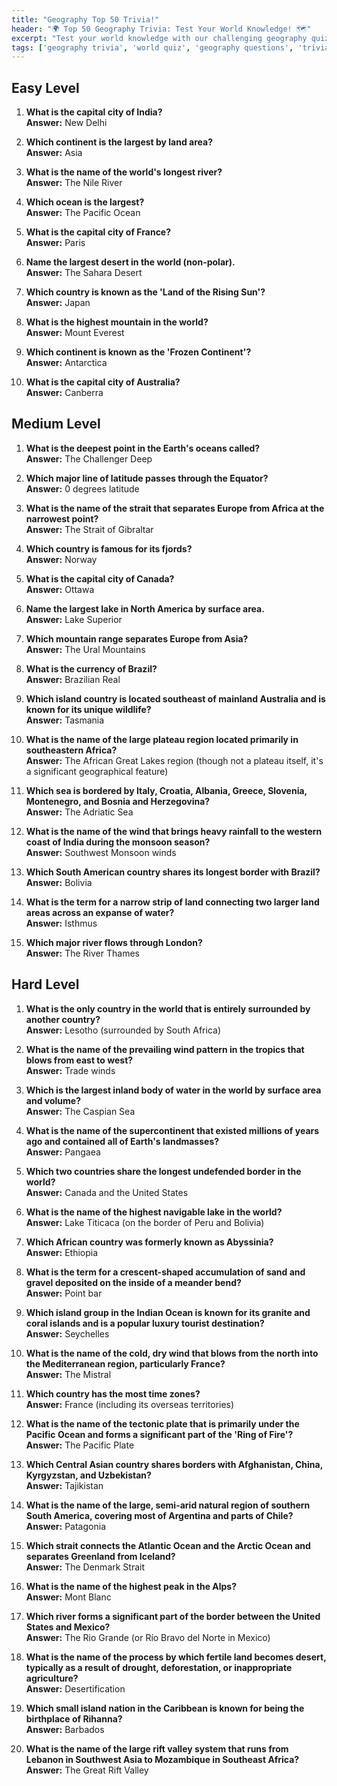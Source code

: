 ```yaml
---
title: "Geography Top 50 Trivia!"
header: "🌍 Top 50 Geography Trivia: Test Your World Knowledge! 🗺️"
excerpt: "Test your world knowledge with our challenging geography quiz! From capitals to landmarks, see if you can conquer all 50 questions."
tags: ['geography trivia', 'world quiz', 'geography questions', 'trivia with answers', 'easy geography', 'medium geography', 'hard geography', 'world knowledge', 'quiz questions']
---
```


## Easy Level

1. **What is the capital city of India?**  
   **Answer:** New Delhi

2. **Which continent is the largest by land area?**  
   **Answer:** Asia

3. **What is the name of the world's longest river?**  
   **Answer:** The Nile River

4. **Which ocean is the largest?**  
   **Answer:** The Pacific Ocean

5. **What is the capital city of France?**  
   **Answer:** Paris

6. **Name the largest desert in the world (non-polar).**  
   **Answer:** The Sahara Desert

7. **Which country is known as the 'Land of the Rising Sun'?**  
   **Answer:** Japan

8. **What is the highest mountain in the world?**  
   **Answer:** Mount Everest

9. **Which continent is known as the 'Frozen Continent'?**  
   **Answer:** Antarctica

10. **What is the capital city of Australia?**  
   **Answer:** Canberra

## Medium Level

1. **What is the deepest point in the Earth's oceans called?**  
   **Answer:** The Challenger Deep

2. **Which major line of latitude passes through the Equator?**  
   **Answer:** 0 degrees latitude

3. **What is the name of the strait that separates Europe from Africa at the narrowest point?**  
   **Answer:** The Strait of Gibraltar

4. **Which country is famous for its fjords?**  
   **Answer:** Norway

5. **What is the capital city of Canada?**  
   **Answer:** Ottawa

6. **Name the largest lake in North America by surface area.**  
   **Answer:** Lake Superior

7. **Which mountain range separates Europe from Asia?**  
   **Answer:** The Ural Mountains

8. **What is the currency of Brazil?**  
   **Answer:** Brazilian Real

9. **Which island country is located southeast of mainland Australia and is known for its unique wildlife?**  
   **Answer:** Tasmania

10. **What is the name of the large plateau region located primarily in southeastern Africa?**  
   **Answer:** The African Great Lakes region (though not a plateau itself, it's a significant geographical feature)

11. **Which sea is bordered by Italy, Croatia, Albania, Greece, Slovenia, Montenegro, and Bosnia and Herzegovina?**  
   **Answer:** The Adriatic Sea

12. **What is the name of the wind that brings heavy rainfall to the western coast of India during the monsoon season?**  
   **Answer:** Southwest Monsoon winds

13. **Which South American country shares its longest border with Brazil?**  
   **Answer:** Bolivia

14. **What is the term for a narrow strip of land connecting two larger land areas across an expanse of water?**  
   **Answer:** Isthmus

15. **Which major river flows through London?**  
   **Answer:** The River Thames

## Hard Level

1. **What is the only country in the world that is entirely surrounded by another country?**  
   **Answer:** Lesotho (surrounded by South Africa)

2. **What is the name of the prevailing wind pattern in the tropics that blows from east to west?**  
   **Answer:** Trade winds

3. **Which is the largest inland body of water in the world by surface area and volume?**  
   **Answer:** The Caspian Sea

4. **What is the name of the supercontinent that existed millions of years ago and contained all of Earth's landmasses?**  
   **Answer:** Pangaea

5. **Which two countries share the longest undefended border in the world?**  
   **Answer:** Canada and the United States

6. **What is the name of the highest navigable lake in the world?**  
   **Answer:** Lake Titicaca (on the border of Peru and Bolivia)

7. **Which African country was formerly known as Abyssinia?**  
   **Answer:** Ethiopia

8. **What is the term for a crescent-shaped accumulation of sand and gravel deposited on the inside of a meander bend?**  
   **Answer:** Point bar

9. **Which island group in the Indian Ocean is known for its granite and coral islands and is a popular luxury tourist destination?**  
   **Answer:** Seychelles

10. **What is the name of the cold, dry wind that blows from the north into the Mediterranean region, particularly France?**  
   **Answer:** The Mistral

11. **Which country has the most time zones?**  
   **Answer:** France (including its overseas territories)

12. **What is the name of the tectonic plate that is primarily under the Pacific Ocean and forms a significant part of the 'Ring of Fire'?**  
   **Answer:** The Pacific Plate

13. **Which Central Asian country shares borders with Afghanistan, China, Kyrgyzstan, and Uzbekistan?**  
   **Answer:** Tajikistan

14. **What is the name of the large, semi-arid natural region of southern South America, covering most of Argentina and parts of Chile?**  
   **Answer:** Patagonia

15. **Which strait connects the Atlantic Ocean and the Arctic Ocean and separates Greenland from Iceland?**  
   **Answer:** The Denmark Strait

16. **What is the name of the highest peak in the Alps?**  
   **Answer:** Mont Blanc

17. **Which river forms a significant part of the border between the United States and Mexico?**  
   **Answer:** The Rio Grande (or Río Bravo del Norte in Mexico)

18. **What is the name of the process by which fertile land becomes desert, typically as a result of drought, deforestation, or inappropriate agriculture?**  
   **Answer:** Desertification

19. **Which small island nation in the Caribbean is known for being the birthplace of Rihanna?**  
   **Answer:** Barbados

20. **What is the name of the large rift valley system that runs from Lebanon in Southwest Asia to Mozambique in Southeast Africa?**  
   **Answer:** The Great Rift Valley

